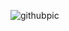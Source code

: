 ![githubpic](https://user-images.githubusercontent.com/67525337/186016851-40b7f4d9-faa1-46f2-8880-e61261c7efa2.jpeg)
